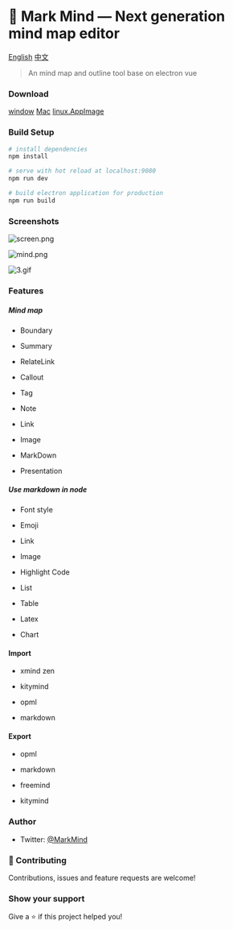 # :wave: Mark Mind  — Next generation mind map editor

[English](https://github.com/MarkMindLtd/Mark-Mind) [中文](https://github.com/MarkMindLtd/Mark-Mind/blob/main/README%20-%20zh.md)

> An mind map and outline tool base on electron vue

### Download

[window](https://github.com/MarkMindLtd/Mark-Mind/releases/download/1.1.6/Mark.Mind.Setup.1.1.6.exe)   [Mac](https://github.com/MarkMindLtd/Mark-Mind/releases/download/1.1.6/MarkMind-1.1.6.dmg)  [linux.AppImage](https://github.com/MarkMindLtd/Mark-Mind/releases/download/1.1.6/Mark.Mind.1.1.6.AppImage)

### Build Setup

```bash
# install dependencies
npm install

# serve with hot reload at localhost:9080
npm run dev

# build electron application for production
npm run build
```

### Screenshots

![screen.png](https://i.loli.net/2020/11/19/2EXh9HCOodcQN5G.png)

![mind.png](https://i.loli.net/2020/11/20/P6SQ24gJ5jXHfpi.png)

![3.gif](https://i.loli.net/2020/11/22/1zEPFiguDobOI7X.gif)

### Features

##### Mind map

- Boundary

- Summary

- RelateLink

- Callout

- Tag

- Note

- Link

- Image

- MarkDown

- Presentation

##### Use markdown in node

- Font style

- Emoji

- Link

- Image

- Highlight Code

- List

- Table

- Latex

- Chart

#### Import

- xmind zen

- kitymind

- opml

- markdown

#### Export

- opml

- markdown

- freemind

- kitymind

### Author

- Twitter: [@MarkMind](https://twitter.com/MarkMind9)

### 🤝 Contributing

Contributions, issues and feature requests are welcome!

### Show your support

Give a ⭐️ if this project helped you!
